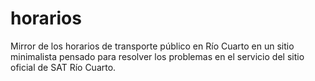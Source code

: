 # horarios
Mirror de los horarios de transporte público en Río Cuarto en un sitio minimalista pensado para resolver los problemas en el servicio del sitio oficial de SAT Río Cuarto.
